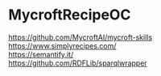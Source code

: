 # MycroftRecipeOC

https://github.com/MycroftAI/mycroft-skills  
https://www.simplyrecipes.com/  
https://semantify.it/  
https://github.com/RDFLib/sparqlwrapper  
